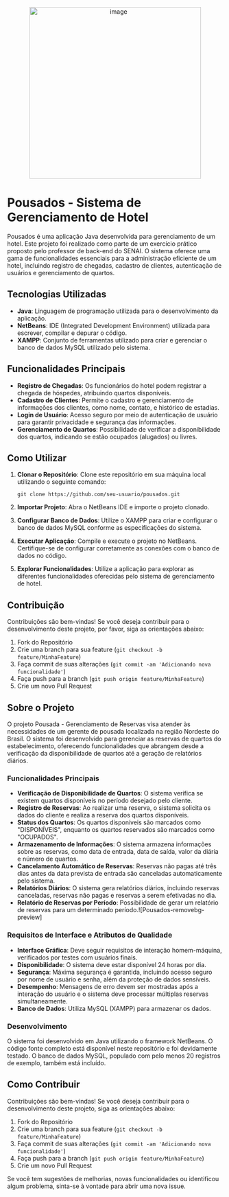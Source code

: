 <div align="center">
  <img src="https://github.com/BrennonMeireles/pousados/assets/141636246/d7ccfa1d-1bee-413b-aaa2-efdae76b31c3" alt="image" width="400px">
</div>


# Pousados - Sistema de Gerenciamento de Hotel

Pousados é uma aplicação Java desenvolvida para gerenciamento de um hotel. Este projeto foi realizado como parte de um exercício prático proposto pelo professor de back-end do SENAI. O sistema oferece uma gama de funcionalidades essenciais para a administração eficiente de um hotel, incluindo registro de chegadas, cadastro de clientes, autenticação de usuários e gerenciamento de quartos.

## Tecnologias Utilizadas

- **Java**: Linguagem de programação utilizada para o desenvolvimento da aplicação.
- **NetBeans**: IDE (Integrated Development Environment) utilizada para escrever, compilar e depurar o código.
- **XAMPP**: Conjunto de ferramentas utilizado para criar e gerenciar o banco de dados MySQL utilizado pelo sistema.

## Funcionalidades Principais

- **Registro de Chegadas**: Os funcionários do hotel podem registrar a chegada de hóspedes, atribuindo quartos disponíveis.
- **Cadastro de Clientes**: Permite o cadastro e gerenciamento de informações dos clientes, como nome, contato, e histórico de estadias.
- **Login de Usuário**: Acesso seguro por meio de autenticação de usuário para garantir privacidade e segurança das informações.
- **Gerenciamento de Quartos**: Possibilidade de verificar a disponibilidade dos quartos, indicando se estão ocupados (alugados) ou livres.

## Como Utilizar

1. **Clonar o Repositório**: Clone este repositório em sua máquina local utilizando o seguinte comando:

     ``git clone https://github.com/seu-usuario/pousados.git``

3. **Importar Projeto**: Abra o NetBeans IDE e importe o projeto clonado.

4. **Configurar Banco de Dados**: Utilize o XAMPP para criar e configurar o banco de dados MySQL conforme as especificações do sistema.

5. **Executar Aplicação**: Compile e execute o projeto no NetBeans. Certifique-se de configurar corretamente as conexões com o banco de dados no código.

6. **Explorar Funcionalidades**: Utilize a aplicação para explorar as diferentes funcionalidades oferecidas pelo sistema de gerenciamento de hotel.

## Contribuição

Contribuições são bem-vindas! Se você deseja contribuir para o desenvolvimento deste projeto, por favor, siga as orientações abaixo:

1. Fork do Repositório
2. Crie uma branch para sua feature (`git checkout -b feature/MinhaFeature`)
3. Faça commit de suas alterações   (`git commit -am 'Adicionando nova funcionalidade'`)
4. Faça push para a branch          (`git push origin feature/MinhaFeature`)
5. Crie um novo Pull Request

## Sobre o Projeto

O projeto Pousada - Gerenciamento de Reservas visa atender às necessidades de um gerente de pousada localizada na região Nordeste do Brasil. O sistema foi desenvolvido para gerenciar as reservas de quartos do estabelecimento, oferecendo funcionalidades que abrangem desde a verificação da disponibilidade de quartos até a geração de relatórios diários.

### Funcionalidades Principais

- **Verificação de Disponibilidade de Quartos**: O sistema verifica se existem quartos disponíveis no período desejado pelo cliente.
- **Registro de Reservas**: Ao realizar uma reserva, o sistema solicita os dados do cliente e realiza a reserva dos quartos disponíveis.
- **Status dos Quartos**: Os quartos disponíveis são marcados como "DISPONÍVEIS", enquanto os quartos reservados são marcados como "OCUPADOS".
- **Armazenamento de Informações**: O sistema armazena informações sobre as reservas, como data de entrada, data de saída, valor da diária e número de quartos.
- **Cancelamento Automático de Reservas**: Reservas não pagas até três dias antes da data prevista de entrada são canceladas automaticamente pelo sistema.
- **Relatórios Diários**: O sistema gera relatórios diários, incluindo reservas canceladas, reservas não pagas e reservas a serem efetivadas no dia.
- **Relatório de Reservas por Período**: Possibilidade de gerar um relatório de reservas para um determinado período.![Pousados-removebg-preview]


### Requisitos de Interface e Atributos de Qualidade

- **Interface Gráfica**: Deve seguir requisitos de interação homem-máquina, verificados por testes com usuários finais.
- **Disponibilidade**: O sistema deve estar disponível 24 horas por dia.
- **Segurança**: Máxima segurança é garantida, incluindo acesso seguro por nome de usuário e senha, além da proteção de dados sensíveis.
- **Desempenho**: Mensagens de erro devem ser mostradas após a interação do usuário e o sistema deve processar múltiplas reservas simultaneamente.
- **Banco de Dados**: Utiliza MySQL (XAMPP) para armazenar os dados.

### Desenvolvimento

O sistema foi desenvolvido em Java utilizando o framework NetBeans. O código fonte completo está disponível neste repositório e foi devidamente testado. O banco de dados MySQL, populado com pelo menos 20 registros de exemplo, também está incluído.

## Como Contribuir

Contribuições são bem-vindas! Se você deseja contribuir para o desenvolvimento deste projeto, siga as orientações abaixo:

1. Fork do Repositório
2. Crie uma branch para sua feature (`git checkout -b feature/MinhaFeature`)
3. Faça commit de suas alterações   (`git commit -am 'Adicionando nova funcionalidade'`)
4. Faça push para a branch          (`git push origin feature/MinhaFeature`)
5. Crie um novo Pull Request

Se você tem sugestões de melhorias, novas funcionalidades ou identificou algum problema, sinta-se à vontade para abrir uma nova issue.
